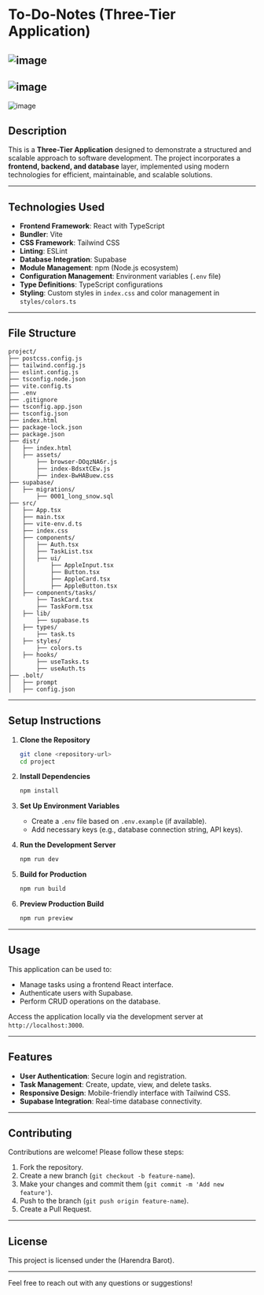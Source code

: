 # To-Do-Notes (Three-Tier Application)
![image](https://github.com/user-attachments/assets/8dc0673c-a016-436b-95ad-4b3389a04c30)
---
![image](https://github.com/user-attachments/assets/e2d3693b-b1bb-472e-8038-21712809863c)
---
![image](https://github.com/user-attachments/assets/aebb6280-b79a-4cad-8bcc-536af3a0f012)

## Description
This is a **Three-Tier Application** designed to demonstrate a structured and scalable approach to software development. The project incorporates a **frontend, backend, and database** layer, implemented using modern technologies for efficient, maintainable, and scalable solutions.

---

## Technologies Used
- **Frontend Framework**: React with TypeScript
- **Bundler**: Vite
- **CSS Framework**: Tailwind CSS
- **Linting**: ESLint
- **Database Integration**: Supabase
- **Module Management**: npm (Node.js ecosystem)
- **Configuration Management**: Environment variables (`.env` file)
- **Type Definitions**: TypeScript configurations
- **Styling**: Custom styles in `index.css` and color management in `styles/colors.ts`

---

## File Structure
```
project/
├── postcss.config.js
├── tailwind.config.js
├── eslint.config.js
├── tsconfig.node.json
├── vite.config.ts
├── .env
├── .gitignore
├── tsconfig.app.json
├── tsconfig.json
├── index.html
├── package-lock.json
├── package.json
├── dist/
│   ├── index.html
│   ├── assets/
│       ├── browser-DOqzNA6r.js
│       ├── index-BdsxtCEw.js
│       ├── index-BwHABuew.css
├── supabase/
│   ├── migrations/
│       ├── 0001_long_snow.sql
├── src/
│   ├── App.tsx
│   ├── main.tsx
│   ├── vite-env.d.ts
│   ├── index.css
│   ├── components/
│   │   ├── Auth.tsx
│   │   ├── TaskList.tsx
│   │   ├── ui/
│   │       ├── AppleInput.tsx
│   │       ├── Button.tsx
│   │       ├── AppleCard.tsx
│   │       ├── AppleButton.tsx
│   ├── components/tasks/
│       ├── TaskCard.tsx
│       ├── TaskForm.tsx
│   ├── lib/
│       ├── supabase.ts
│   ├── types/
│       ├── task.ts
│   ├── styles/
│       ├── colors.ts
│   ├── hooks/
│       ├── useTasks.ts
│       ├── useAuth.ts
├── .bolt/
│   ├── prompt
│   ├── config.json
```

---

## Setup Instructions
1. **Clone the Repository**
   ```bash
   git clone <repository-url>
   cd project
   ```

2. **Install Dependencies**
   ```bash
   npm install
   ```

3. **Set Up Environment Variables**
   - Create a `.env` file based on `.env.example` (if available).
   - Add necessary keys (e.g., database connection string, API keys).

4. **Run the Development Server**
   ```bash
   npm run dev
   ```

5. **Build for Production**
   ```bash
   npm run build
   ```

6. **Preview Production Build**
   ```bash
   npm run preview
   ```

---

## Usage
This application can be used to:
- Manage tasks using a frontend React interface.
- Authenticate users with Supabase.
- Perform CRUD operations on the database.

Access the application locally via the development server at `http://localhost:3000`.

---

## Features
- **User Authentication**: Secure login and registration.
- **Task Management**: Create, update, view, and delete tasks.
- **Responsive Design**: Mobile-friendly interface with Tailwind CSS.
- **Supabase Integration**: Real-time database connectivity.

---

## Contributing
Contributions are welcome! Please follow these steps:
1. Fork the repository.
2. Create a new branch (`git checkout -b feature-name`).
3. Make your changes and commit them (`git commit -m 'Add new feature'`).
4. Push to the branch (`git push origin feature-name`).
5. Create a Pull Request.

---

## License
This project is licensed under the (Harendra Barot).

---

Feel free to reach out with any questions or suggestions!
